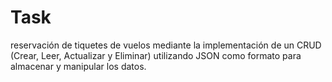 # Task
reservación de tiquetes de vuelos mediante la implementación de un CRUD (Crear, Leer, Actualizar y Eliminar) utilizando JSON como formato para almacenar y manipular los datos.
